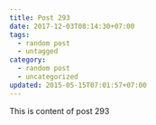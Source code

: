 ```yaml
---
title: Post 293
date: 2017-12-03T08:14:30+07:00
tags:
  - random post
  - untagged
category:
  - random post
  - uncategorized
updated: 2015-05-15T07:01:57+07:00
---
```

This is content of post 293